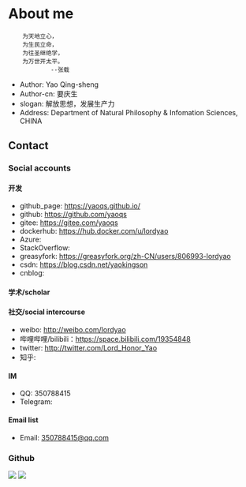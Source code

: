 # About me
        为天地立心，
        为生民立命，
        为往圣继绝学，
        为万世开太平。
                --张载
+ Author: Yao Qing-sheng
+ Author-cn: 要庆生
+ slogan: 解放思想，发展生产力
+ Address: Department of Natural Philosophy & Infomation Sciences, CHINA

## Contact

### Social accounts
#### 开发
- github_page: <https://yaoqs.github.io/>
- github: <https://github.com/yaoqs>
- gitee: <https://gitee.com/yaoqs>
- dockerhub: <https://hub.docker.com/u/lordyao>
- Azure:
- StackOverflow:
- greasyfork: https://greasyfork.org/zh-CN/users/806993-lordyao
- csdn: <https://blog.csdn.net/yaokingson>
- cnblog:
#### 学术/scholar

#### 社交/social intercourse
- weibo: <http://weibo.com/lordyao>
- 哔哩哔哩/bilibili：<https://space.bilibili.com/19354848>
- twitter: <http://twitter.com/Lord_Honor_Yao>
- 知乎:
#### IM
- QQ: 350788415
- Telegram:
#### Email list
- Email: 350788415@qq.com
### Github
<p>
  <img src="https://github-readme-stats.mrdulin.vercel.app/api?username=yaoqs&show_icons=true&hide_border=true&theme=graywhite">
  <img src="https://github-readme-stats.vercel.app/api/top-langs/?username=yaoqs&layout=compact&hide_border=true&theme=graywhite&show_icons=true">  
</p>

